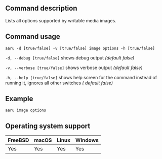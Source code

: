 ## Command description

Lists all options supported by writable media images.

## Command usage

```aaru -d [true/false] -v [true/false] image options -h [true/false]```

```-d, --debug [true/false]``` shows debug output *(default false)*

```-v, --verbose [true/false]``` shows verbose output *(default false)*

```-h, --help [true/false]``` shows help screen for the command instead of running it, ignores all other switches *(
default false)*

## Example

```aaru image options```

## Operating system support

|FreeBSD|macOS|Linux|Windows|
|---|---|---|---|
|Yes|Yes|Yes|Yes|
